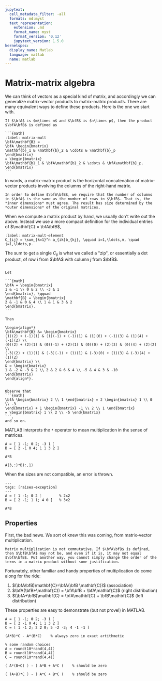 ```yaml
---
jupytext:
  cell_metadata_filter: -all
  formats: md:myst
  text_representation:
    extension: .md
    format_name: myst
    format_version: '0.12'
    jupytext_version: 1.5.0
kernelspec:
  display_name: Matlab
  language: matlab
  name: matlab
---
```


# Matrix-matrix algebra

We can think of vectors as a special kind of matrix, and accordingly we can generalize matrix-vector products to matrix-matrix products. There are many equivalent ways to define these products. Here is the one we start with.

````{proof:definition} Matrix times matrix
If $\bfA$ is $m\times n$ and $\bfB$ is $n\times p$, then the product $\bfA\bfB$ is defined as

```{math}
:label: matrix-mult
\bfA\mathbf{B} =
\bfA \begin{bmatrix}
\mathbf{b}_1 & \mathbf{b}_2 & \cdots & \mathbf{b}_p
\end{bmatrix}
= \begin{bmatrix}
\bfA\mathbf{b}_1 & \bfA\mathbf{b}_2 & \cdots & \bfA\mathbf{b}_p.
\end{bmatrix}
```
````

In words, a matrix-matrix product is the horizontal concatenation of matrix-vector products involving the columns of the right-hand matrix.

```{note}
In order to define $\bfA\bfB$, we require that the number of columns in $\bfA$ is the same as the number of rows in $\bfB$. That is, the *inner dimensions* must agree. The result has size determined by the *outer dimensions* of the original matrices.
```

When we compute a matrix product by hand, we usually don't write out the above. Instead we use a more compact definition for the individual entries of $\mathbf{C} = \bfA\bfB$,

```{math}
:label: matrix-mult-element
C_{ij} = \sum_{k=1}^n a_{ik}b_{kj}, \qquad i=1,\ldots,m, \quad j=1,\ldots,p.
```

The sum to get a single $C_{ij}$ is what we called a "zip", or essentially a dot product, of row $i$ from $\bfA$ with column $j$ from $\bfB$.

````{proof:example}

Let

```{math}
\bfA = \begin{bmatrix}
1 & -1 \\ 0 & 2 \\ -3 & 1
\end{bmatrix}, \qquad
\mathbf{B} = \begin{bmatrix}
2 & -1 & 0 & 4 \\ 1 & 1 & 3 & 2
\end{bmatrix}.
```

Then

\begin{align*}
\bfA\mathbf{B} &= \begin{bmatrix}
(1)(2) + (-1)(1) & (1)(-1) + (-1)(1) & (1)(0) + (-1)(3) & (1)(4) + (-1)(2) \\
(0)(2) + (2)(1) & (0)(-1) + (2)(1) & (0)(0) + (2)(3) & (0)(4) + (2)(2) \\
(-3)(2) + (1)(1) & (-3)(-1) + (1)(1) & (-3)(0) + (1)(3) & (-3)(4) + (1)(2)
\end{bmatrix} \\
& = \begin{bmatrix}
1 & -2 & -3 & 2 \\ 2 & 2 & 6 & 4 \\ -5 & 4 & 3 & -10
\end{bmatrix}
\end{align*}.


Observe that
```{math}
\bfA \begin{bmatrix} 2 \\ 1 \end{bmatrix} = 2 \begin{bmatrix} 1 \\ 0 \\ -3
\end{bmatrix} + 1 \begin{bmatrix} -1 \\ 2 \\ 1 \end{bmatrix}
= \begin{bmatrix} 1 \\ 2 \\ -5 \end{bmatrix}
```,
and so on.
````

MATLAB interprets the `*` operator to mean multiplication in the sense of matrices.

```{code-cell}
A = [ 1 -1; 0 2; -3 1 ]
B = [ 2 -1 0 4; 1 1 3 2 ]

A*B

A(3,:)*B(:,1)
```

When the sizes are not compatible, an error is thrown.

```{code-cell}
---
tags: [raises-exception]
---
A = [ 1 -1; 0 2 ]        % 2x2
B = [ 2 -1; 1 1; 4 0 ]   % 3x2

A*B
```

## Properties

First, the bad news. We sort of knew this was coming, from matrix-vector multiplication.

```{warning}
Matrix multiplication is not commutative. If $\bfA\bfB$ is defined, then $\bfB\bfA$ may not be, and even if it is, it may not equal $\bfA\bfB$. Put another way, you cannot simply change the order of the terms in a matrix product without some justification.
```

Fortunately, other familiar and handy properties of multiplication do come along for the ride:

1. $(\bfA\bfB)\mathbf{C}=\bfA(\bfB \mathbf{C})$  (association)
2. $\bfA(\bfB+\mathbf{C}) = \bfA\bfB + \bfA\mathbf{C}$  (right distribution)
3. $(\bfA+\bfB)\mathbf{C} = \bfA\mathbf{C} + \bfB\mathbf{C}$   (left distribution)

These properties are easy to demonstrate (but not prove!) in MATLAB. 

```{code-cell}
A = [ 1 -1; 0 2; -3 1 ]
B = [ 2 -1 0 4; 1 1 3 2 ]
C = [ 1 -1 2; 2 2 0; 5 -2 -3; 4 -1 -1 ]
```

```{code-cell}
(A*B)*C - A*(B*C)    % always zero in exact artithmetic
```

```{code-cell}
% some random choices
A = round(10*rand(4,4))
B = round(10*rand(4,4))
C = round(10*rand(4,4))

( A*(B+C) ) - ( A*B + A*C )    % should be zero

( (A+B)*C ) - ( A*C + B*C )    % should be zero
```
